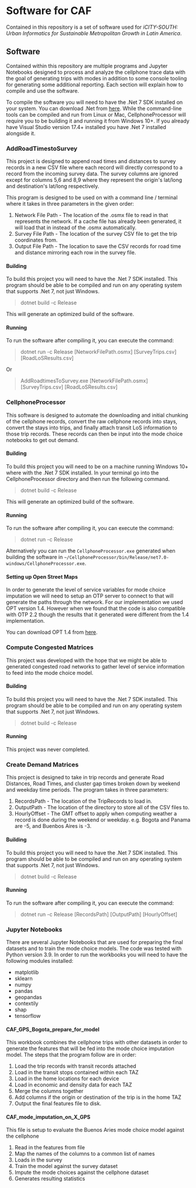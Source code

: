 # Software for CAF 

Contained in this repository is a set of software used for _iCITY-SOUTH: Urban Informatics for Sustainable 
Metropolitan Growth in Latin America_.

## Software

Contained within this repository are multiple programs and Jupyter Notebooks designed to process and
analyze the cellphone trace data with the goal of generating trips with modes in addition to some console
tooling for generating some additional reporting.  Each section will explain how to compile and use the
software.

To compile the software you will need to have the .Net 7 SDK installed on your system.  You can download .Net from
[here](https://dotnet.microsoft.com/en-us/download/dotnet/7.0).  While the command-line tools can be compiled and run
from Linux or Mac, CellphoneProcessor will require you to be building it and running it from Windows 10+.  If you already
have Visual Studio version 17.4+ installed you have .Net 7 installed alongside it.

### AddRoadTimestoSurvey

This project is designed to append road times and distances to survey records in a new CSV file where each record will directly
correspond to a record from the incoming survey data.  The survey columns are ignored except for columns 5,6 and 8,9 where
they represent the origin's lat/long and destination's lat/long respectively.

This program is designed to be used on with a command line / terminal where it takes in three parameters in the given order:

1. Network File Path - The location of the .osmx file to read in that represents the network.  If a cache file has already been generated, it will load that in instead of the .osmx automatically.
1. Survey File Path - The location of the survey CSV file to get the trip coordinates from.
1. Output File Path - The location to save the CSV records for road time and distance mirroring each row in the survey file.

#### Building

To build this project you will need to have the .Net 7 SDK installed.  This program should be able to be compiled and run
on any operating system that supports .Net 7, not just Windows.

> dotnet build -c Release

This will generate an optimized build of the software.


#### Running

To run the software after compiling it, you can execute the command:

> dotnet run -c Release [NetworkFilePath.osmx] [SurveyTrips.csv] [RoadLoSResults.csv]

Or

> AddRoadtimesToSurvey.exe [NetworkFilePath.osmx] [SurveyTrips.csv] [RoadLoSResults.csv]

### CellphoneProcessor

This software is designed to automate the downloading and initial chunking of the cellphone records,
convert the raw cellphone records into stays, convert the stays into trips, and finally attach
transit LoS information to those trip records.  These records can then be input into the mode choice
notebooks to get out demand.

#### Building

To build this project you will need to be on a machine running Windows 10+ where with the .Net 7 SDK installed.
In your terminal go into the CellphoneProcessor directory and then run the following command.

> dotnet build -c Release

This will generate an optimized build of the software.

#### Running

To run the software after compiling it, you can execute the command:

> dotnet run -c Release

Alternatively you can run the `CellphoneProcessor.exe` generated when building the software in
`~/CellphoneProcessor/bin/Release/net7.0-windows/CellphoneProcessor.exe`.

#### Setting up Open Street Maps

In order to generate the level of service variables for mode choice imputation we will need to setup an OTP server
to connect to that will generate the paths through the network.  For our implementation we used OPT version 1.4. However
when we found that the code is also compatible with OTP 2.2 though the results that it generated were different from the
1.4 implementation.

You can download OPT 1.4 from [here](https://repo1.maven.org/maven2/org/opentripplanner/otp/1.4.0/otp-1.4.0-shaded.jar).


### Compute Congested Matrices

This project was developed with the hope that we might be able to generated congested road networks to gather level of service
information to feed into the mode choice model.

#### Building

To build this project you will need to have the .Net 7 SDK installed.  This program should be able to be compiled and run
on any operating system that supports .Net 7, not just Windows.

> dotnet build -c Release

#### Running

This project was never completed.

### Create Demand Matrices

This project is designed to take in trip records and generate Road Distances, Road Times, and cluster gap times broken down
by weekend and weekday time periods.  The program takes in three parameters:

1. RecordsPath - The location of the TripRecords to load in.
1. OutputPath - The location of the directory to store all of the CSV files to.
1. HourlyOffset - The GMT offset to apply when computing weather a record is done during the weekend or weekday.  e.g. Bogota and Panama are -5, and Buenbos Aires is -3.

#### Building

To build this project you will need to have the .Net 7 SDK installed.  This program should be able to be compiled and run
on any operating system that supports .Net 7, not just Windows.

> dotnet build -c Release

#### Running

To run the software after compiling it, you can execute the command:

> dotnet run -c Release [RecordsPath] [OutputPath] [HourlyOffset]

### Jupyter Notebooks

There are several Jupyter Notebooks that are used for preparing the final
datasets and to train the mode choice models.
The code was tested with Python version 3.9. 
In order to run the workbooks you will need to have the following modules installed:

* matplotlib
* sklearn
* numpy
* pandas
* geopandas
* contextily
* shap
* tensorflow
 
#### CAF_GPS_Bogota_prepare_for_model

This workbook combines the cellphone trips with other datasets in order to generate
the features that will be fed into the mode choice imputation model.  The steps that
the program follow are in order:

1. Load the trip records with transit records attached
1. Load in the transit stops contained within each TAZ
1. Load in the home locations for each device
1. Load in economic and density data for each TAZ
1. Merge the columns together
1. Add columns if the origin or destination of the trip
is in the home TAZ
1. Output the final features file to disk.

#### CAF_mode_imputation_on_X_GPS

This file is setup to evaluate the Buenos Aries mode choice model against
the cellphone 

1. Read in the features from file
1. Map the names of the columns to a common list of names
1. Loads in the survey
1. Train the model against the survey dataset
1. Impute the mode choices against the cellphone dataset
1. Generates resulting statistics
